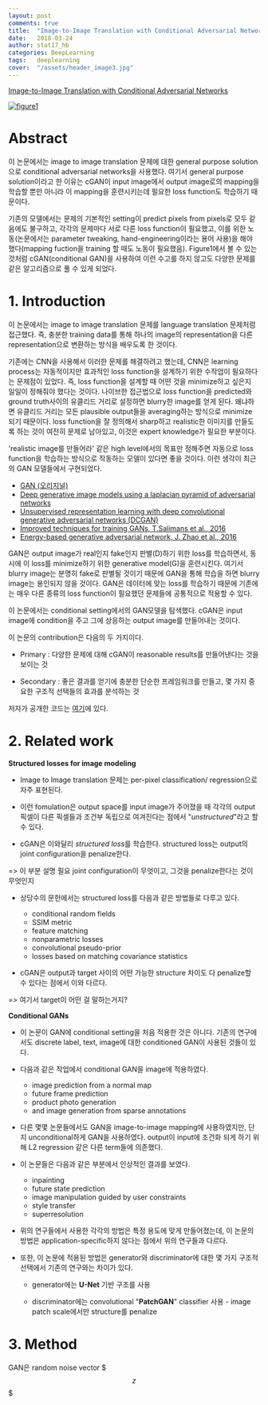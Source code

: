 ```yaml
---
layout: post
comments: true
title:  "Image-to-Image Translation with Conditional Adversarial Networks"
date:   2018-03-24
author: stat17_hb
categories: DeepLearning
tags:	deeplearning
cover:  "/assets/header_image3.jpg"
---
```


[Image-to-Image Translation with Conditional Adversarial Networks][paper]

<a href="https://raw.githubusercontent.com/stat17-hb/stat17-hb.github.io/master/assets/pix2pix/figure1.PNG" data-lightbox="pix2pix" data-title="figure1">
  <img src="https://raw.githubusercontent.com/stat17-hb/stat17-hb.github.io/master/assets/pix2pix/figure1.PNG" title="figure1">
</a>

# Abstract

 이 논문에서는 image to image translation 문제에 대한 general purpose solution으로 conditional adversarial networks을 사용했다. 여기서 general purpose solution이라고 한 이유는 cGAN이 input image에서 output image로의 mapping을 학습할 뿐만 아니라 이 mapping을 훈련시키는데 필요한 loss function도 학습하기 때문이다. 
 
 기존의 모델에서는 문제의 기본적인 setting이 predict pixels from pixels로 모두 같음에도 불구하고, 각각의 문제마다 서로 다른 loss function이 필요했고, 이를 위한 노동(논문에서는 parameter tweaking, hand-engineering이라는 용어 사용)을 해야 했다(mapping fuction을 training 할 때도 노동이 필요했음). Figure1에서 볼 수 있는 것처럼 cGAN(conditional GAN)을 사용하여 이런 수고를 하지 않고도 다양한 문제를 같은 알고리즘으로 풀 수 있게 되었다.


# 1. Introduction

이 논문에서는 image to image translation 문제를 language translation 문제처럼 접근했다. 즉, 충분한 training data를 통해 하나의 image의 representation을 다른 representation으로 변환하는 방식을 배우도록 한 것이다.

기존에는 CNN을 사용해서 이러한 문제를 해결하려고 했는데, CNN은 learning process는 자동적이지만 효과적인 loss function을 설계하기 위한 수작업이 필요하다는 문제점이 있었다. 즉, loss function을 설계할 때 어떤 것을 minimize하고 싶은지 일일이 정해줘야 했다는 것이다. 나이브한 접근법으로 loss function을 predicted와 ground truth사이의 유클리드 거리로 설정하면 blurry한 image를 얻게 된다. 왜냐하면 유클리드 거리는 모든 plausible output들을 averaging하는 방식으로 minimize 되기 때문이다. loss function을 잘 정의해서 sharp하고 realistic한 이미지를 만들도록 하는 것이 여전히 문제로 남아있고, 이것은 expert knowledge가 필요한 부분이다.

'realistic image를 만들어라' 같은 high level에서의 목표만 정해주면 자동으로 loss function을 학습하는 방식으로 작동하는 모델이 있다면 좋을 것이다. 이런 생각이 최근의 GAN 모델들에서 구현되었다.

+ [GAN (오리지널)][23]
+ [Deep generative image models using a laplacian pyramid of adversarial networks][12]
+ [Unsupervised representation learning with deep convolutional generative adversarial networks (DCGAN)][43]
+ [Improved techniques for training GANs, T.Salimans et al., 2016][51]
+ [Energy-based generative adversarial network, J. Zhao et al., 2016][62]

GAN은 output image가 real인지 fake인지 판별(D)하기 위한 loss를 학습하면서, 동시에 이 loss를 minimize하기 위한 generative model(G)을 훈련시킨다. 여기서 blurry image는 분명히 fake로 판별될 것이기 때문에 GAN을 통해 학습을 하면 blurry image는 용인되지 않을 것이다. GAN은 데이터에 맞는 loss를 학습하기 때문에 기존에는 매우 다른 종류의 loss function이 필요했던 문제들에 공통적으로 적용할 수 있다.

이 논문에서는 conditional setting에서의 GAN모델을 탐색했다. cGAN은 input image에 condition을 주고 그에 상응하는 output image를 만들어내는 것이다.

이 논문의 contribution은 다음의 두 가지이다.

+ Primary : 다양한 문제에 대해 cGAN이 reasonable results를 만들어낸다는 것을 보이는 것

+ Secondary : 좋은 결과를 얻기에 충분한 단순한 프레임워크를 만들고, 몇 가지 중요한 구조적 선택들의 효과를 분석하는 것

저자가 공개한 코드는 [여기][code]에 있다.


# 2. Related work

**Structured losses for image modeling**

+ Image to Image translation 문제는 per-pixel classification/ regression으로 자주 표현된다.

+ 이런 fomulation은 output space를 input image가 주어졌을 때 각각의 output 픽셀이 다른 픽셀들과 조건부 독립으로 여겨진다는 점에서 "*unstructured*"라고 할 수 있다.

+ cGAN은 이와달리 *structured loss*를 학습한다. structured loss는 output의 joint configuration을 penalize한다.

=> 이 부분 설명 필요
joint configuration이 무엇이고, 그것을 penalize한다는 것이 무엇인지

+ 상당수의 문헌에서는 structured loss를 다음과 같은 방법들로 다루고 있다.
	+  conditional random fields
	+  SSIM metric
	+  feature matching
	+  nonparametric losses
	+  convolutional pseudo-prior
	+  losses based on matching covariance statistics

+ cGAN은 output과 target 사이의 어떤 가능한 structure 차이도 다 penalize할 수 있다는 점에서 이와 다르다.

=> 여기서 target이 어떤 걸 말하는거지?

**Conditional GANs**

+ 이 논문이 GAN에 conditional setting을 처음 적용한 것은 아니다. 기존의 연구에서도 discrete label, text, image에 대한 conditioned GAN이 사용된 것들이 있다.

+ 다음과 같은 작업에서 conditional GAN을 image에 적용하였다.

	+ image prediction from a normal map
	+ future frame prediction
	+ product photo generation
	+ and image generation from sparse annotations

+ 다른 몇몇 논문들에서도 GAN을 image-to-image mapping에 사용하였지만, 단지 unconditional하게 GAN을 사용하였다. output이 input에 조건화 되게 하기 위해 L2 regression 같은 다른 term들에 의존했다.

+ 이 논문들은 다음과 같은 부분에서 인상적인 결과를 보였다.

	+ inpainting
	+ future state prediction
	+ image manipulation guided by user constraints
	+ style transfer
	+ superresolution

+ 위의 연구들에서 사용한 각각의 방법은 특정 용도에 맞게 만들어졌는데, 이 논문의 방법은 application-specific하지 않다는 점에서 위의 연구들과 다르다.

+ 또한, 이 논문에 적용된 방법은 generator와 discriminator에 대한 몇 가지 구조적 선택에서 기존의 연구와는 차이가 있다.

	+ generator에는 **U-Net** 기반 구조를 사용
		
	+ discriminator에는 convolutional "**PatchGAN**" classifier 사용 - image patch scale에서만 structure를 penalize

# 3. Method

GAN은 random noise vector $$$z$$$


[paper]: https://phillipi.github.io/pix2pix/
[23]: https://arxiv.org/abs/1406.2661
[12]: https://arxiv.org/abs/1506.05751
[43]: https://arxiv.org/abs/1511.06434
[51]: https://arxiv.org/abs/1606.03498
[62]: https://arxiv.org/abs/1603.08511
[code]: https://github.com/phillipi/pix2pix
